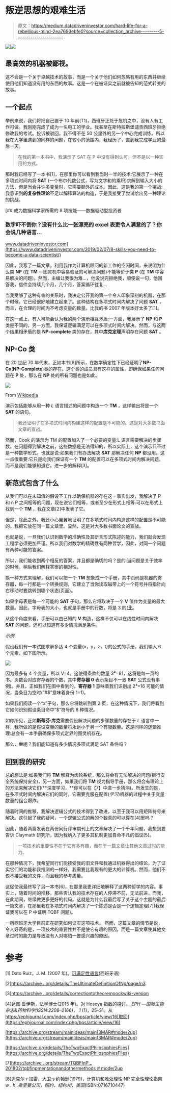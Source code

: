 # 叛逆思想的艰难生活

> 原文：<https://medium.datadriveninvestor.com/hard-life-for-a-rebellious-mind-2ea7693ebfe0?source=collection_archive---------5----------------------->

[![](img/dcd5d55bd6446096f21ef86e4de8f8b2.png)](http://www.track.datadriveninvestor.com/1B9E)![](img/4953306588d63ad5db3cef0846a7e2b5.png)

## 最高效的机器被鄙视。

这不会是一个关于卓越技术的故事，而是一个关于他们如何忽略有用的东西并继续使用他们知道没有用的东西的故事。这是一个在被证实之前就被告知的范式转变的故事。

## 一个起点

举例来说，我们将把自己置于 10 年前(T1)，西班牙正处于危机之中，没有人有工作可做。我刚刚完成了成为一名电工的学业。我甚至在斯特拉斯堡谴责西班牙拒绝修改我的考试。投诉被驳回，我不得不在 50 公里外的另一个中心完成训练。所以我在大学里遇到的同样的问题，在较小的范围内，我经历了，直到我完成学业的最后一天。

> 在我的第一本书中，我演示了 SAT 在 P 中没有得到认可，但不是以一种实用的方式。

那时我已经写了一本书[1]，在那里你可以看到我当时一半的技术:它展示了一种在多项式时间内将 **SAT** (一个布尔代数公式，写为文字和的乘积)求解到输入大小的方法，但是当合并许多变量时，它需要额外的成本。因此，这是我的第一个挑战:我意识到**的复杂性理论**不足以解释算法的构造，于是我接受了尝试给出另一种理论的挑战。

[](https://www.datadriveninvestor.com/2019/02/07/8-skills-you-need-to-become-a-data-scientist/) [## 成为数据科学家所需的 8 项技能——数据驱动型投资者

### 数字吓不倒你？没有什么比一张漂亮的 excel 表更令人满意的了？你会说几种语言…

www.datadriveninvestor.com](https://www.datadriveninvestor.com/2019/02/07/8-skills-you-need-to-become-a-data-scientist/) 

因此，我写了一篇文章，利用我作为计算机顾问的新工作的空闲时间，来说明为什么类 **NP** (在 **TM** —图灵机中容易验证的可解决问题)不能等价于类 **P** (在 **TM** 中容易解决的问题)。然而，主编让我很为难…，他没说完拒绝我，顺便说一句，他回答我，信件会持续几个月，几个月，答案循环往复…

当我受够了这种有害的关系时，我决定公开我的第一个令人印象深刻的机器，在那个时候，它已经很好地建立起来了。这种结构在多项式时间内解决了问题 **SAT** ，而且，在合理的时间内不考虑变量的数量。比我的书 2007 年版本好太多了[1]。

在这一点上，有人可能会认为我的两个演示相互矛盾:一方面，我展示了 **NP** 和 **P** 类是不同的，另一方面，我保证逻辑满足可以在多项式时间内解决。然而，与这两个结果相矛盾的是 **NP-complete** 类的存在，其中**库克定理**声明存在问题 **SAT** 。

## NP-Co 类

在 20 世纪 70 年代末，正如本书[8]所示，在数学确定性下已经证明了**NP-Co**(**NP-Complete**)类的存在。这个类的成员具有这样的属性，即确保如果任何问题在 **P** 处，那么在 **NP** 处的所有问题也是如此。

![](img/7f236974cb9e608ec329f761c8cb65e9.png)

From [Wikipedia](https://en.wikipedia.org/wiki/NP-completeness)

演示包括能够从用一种 *L* 语言描述的问题中构造一个 **TM** ，这样输出将是一个 **SAT** 的语句。

> 我还证明了在多项式时间内构建这样的配置是不可能的。这是对大多数书面文章的宣战。

然而，Cook 的演示为 TM 的配置加入了一个必要的变量:L 语言需要解决的步骤数。在问题得到解决之前，这些数据是无法得知的，所以实际上，这个演示只不过是一种数学形式。也就是说:如果我们有办法解决 **SAT** 那解决任何 **NP** 都没用。这一点很重要:它只是向我们保证有一个 **TM** 的配置可以在多项式时间内解决问题，而不是我们能够知道它。进一步的解释[3]。

## 新范式包含了什么

从我们可以在未知值的假设下工作以确保机器的存在这一事实出发，我解决了 P 和 n P 之间相等的问题，现在说它们相等，或者至少在形式上相等:可以在形式上找到一个 **TM** ，我在文章[2]中发表了它。

但是，除此之外，我还小心翼翼地证明了在多项式时间内构造这样的配置是不可能的。我把它放在同一篇文章里。显然，这是对大多数书面论文的宣战。

也就是说，一旦我们认识到数学的准确性及其断言形式陈述的能力，我们就会发现工程学必须更加严谨。所以我们对数学的精确性有两种哲学，因此，对同一个问题有两种可能的答案。

所以，我们能收到两个相反的答案，并且都是确切的吗？是的:当问题是关于效率的时候。稍后我们解释答案的相对性。

换一种方式来理解，我们可以把一个 **TM** 想象成一个手册，其中页码是机器的寄存器，每一行都是一个转换规则，它建立了当你读取磁带上的一个符号并将指针向右移动时要跳转到哪个状态(页面)。

如果字母表是每一个可能的 **SAT** 子句，那么它将取决于一个 **V** 值作为变量的最大数量。因此，字母表的大小，也就是手册中的行数，将是 3 的(**比**。

从这个角度来看，手册可以由已知的 **V** 构造，这样不仅可以在线性时间内解决 **SAT** 的问题，还可以知道有多少情况满足条件。

*示例*

假设我们有一本试图求解多达 4 个变量{x，y，z，t}的公式的手册，我们输入 6 个元素，如下图所示。

![](img/919704940837621430bb3842cb44bb4b.png)

因为最多有 4 个变量，所以 V=4。这使得条款的数量 3⁴=81，这将是每一页的书。页数会对应寄存器的个数，其中**寄存器 0** 表示条目不一致 **SAT** 公式没有事例)。并且，正如我们在图中看到的，**寄存器 1** 意味着我们识别出 2⁴=16 可能的情况，当条目为空时(“#$”意味着身份 1=1)。

如果我们阅读一个“x”子句，那么它将跳转到第 2 页，在这种情况下，我们将看到它如何识别假设条目命中“$”符号的 8 种情况。

如你所见，正如**斯蒂芬·库克**需要假设解决问题的步骤数量的存在于 *L* 语言中一样，我所做的是假设变量的数量将永远小于另一个有限数量。这是同样的逻辑推理:总会有一本手册确保多项式定界的图灵机存在。

那么，**坐**呢？我们能知道有多少情况多项式满足 SAT 条件吗？

## 回到我的研究

总的想法是:如果我们将 **TM** 解释为齿轮系统，那么将会有无法解决的问题(银行安全系统保持安全)，另一方面，如果我们将 **TM** 视为指导手册，那么将会有理论上的方法来解决它们(**深度学习，**你可以在【7】中进一步猜测)。所发生的是，在多项式时间内解决它们的同时，它需要克服在配置(*学习*)机器的过程中关于变量数量的组合爆炸。

随着时间的推移，我解决逻辑公式的技术得到了改进，以至于我可以用矩阵符号来解决。这引起了我的疑问，一个逻辑公式的解的个数真的可以算在[4]里吗？

因此，随着两篇发表在两份同行评审期刊上的文章解决了一个千年问题，我想到要告诉 Claymath 研究所，因为我纳入了更多其机制更加自命不凡的倡议[5]。

> 一项技术的重要性不在于它有多有趣，而在于一篇文章让其他文章过时的能力。

在那种情况下，我希望同行们能接受我的旧文件和我通过机器得出的结论，为了证实它们的功能和我推测的一样好，我需要比我现有的更大的计算机。然而，他们不仅不接受我的文件，而且我的参考质量。

这促使我最终写了另一本书[6]，在那里我更详细地解释了这两种哲学的内容。事实上，随着时间的推移，那些否认我的技术存在的人停滞不前，无法前进，而我，在此期间，继续做更多更好的代码。这就是为什么我最后写了关于这个主题的最后一篇文章，在那里我在多项式时间内解决了一个陈述是否是一个逻辑定理[7](我保证我可以在 P 中证明 TQBF 问题)。

一所西班牙大学目前正在研究如何证实这项技术。
然而，这篇文章的情节是说，令人好奇的是，一项技术的重要性并不是使它有趣的原因，而是一篇文章使其他文章过时的能力是导致没有人对哪怕一瞥感兴趣的原因。

# 参考

[1] Dato Ruiz，J. M. (2007 年)。[可满足性语言](https://www.amazon.es/Satisfacibilidad-Logica-Resuelta-Juan-Manuel/dp/1425141811)(西班牙语)

[2][https://archive . org/details/TheUltimateDefinitionOfNp/page/n3](https://archive.org/details/TheUltimateDefinitionOfNp/page/n3)

[3][https://archive . org/details/correctiontotheoremoockwiki-version](https://archive.org/details/CorrectionToTheTheoremOfCookwiki-version)

[4]达图·鲁伊斯，法学博士(2015 年)。对 Hosoya 指数的探讨。 *EPH —国际生物杂志&药物科学(ISSN:2208–2166)*， *1* (1)，25–31。从 https://ephjournal.com/index.php/bps/article/view/16[取回](https://ephjournal.com/index.php/bps/article/view/16)

[https://archive.org/stream/mainIdeas/main13MAR#mode/2up](https://archive.org/stream/mainIdeas/main13MAR#mode/2up)

[https://archive.org/details/TheTwoExactPhilosophiesFiles](https://archive.org/details/TheTwoExactPhilosophiesFiles)

[7][https://archive . org/stream/TQBFInP _ 201802/tqbfinpmentationandothermethods # mode/2up](https://archive.org/stream/TQBFInP_201802/TqbfInPDemonstrationAndOtherMethods#mode/2up)

[8]迈克尔·r·加雷，大卫·s·约翰逊(1979)，计算机和难处理性:NP 完全性理论指南*w . h .弗里曼公司，纽约，纽约州，美国*(ISBN:0716710447)
